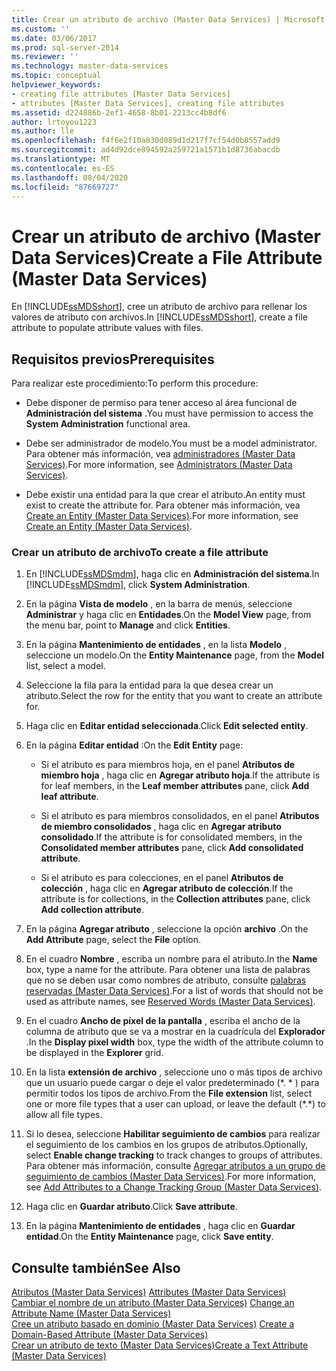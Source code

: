 ```yaml
---
title: Crear un atributo de archivo (Master Data Services) | Microsoft Docs
ms.custom: ''
ms.date: 03/06/2017
ms.prod: sql-server-2014
ms.reviewer: ''
ms.technology: master-data-services
ms.topic: conceptual
helpviewer_keywords:
- creating file attributes [Master Data Services]
- attributes [Master Data Services], creating file attributes
ms.assetid: d224886b-2ef1-4658-8b01-2213cc4b8df6
author: lrtoyou1223
ms.author: lle
ms.openlocfilehash: f4f6e2f10a830d089d1d217f7cf54d0b8557add9
ms.sourcegitcommit: ad4d92dce894592a259721a1571b1d8736abacdb
ms.translationtype: MT
ms.contentlocale: es-ES
ms.lasthandoff: 08/04/2020
ms.locfileid: "87669727"
---
```

# <a name="create-a-file-attribute-master-data-services"></a><span data-ttu-id="9f979-102">Crear un atributo de archivo (Master Data Services)</span><span class="sxs-lookup"><span data-stu-id="9f979-102">Create a File Attribute (Master Data Services)</span></span>
  <span data-ttu-id="9f979-103">En [!INCLUDE[ssMDSshort](../includes/ssmdsshort-md.md)], cree un atributo de archivo para rellenar los valores de atributo con archivos.</span><span class="sxs-lookup"><span data-stu-id="9f979-103">In [!INCLUDE[ssMDSshort](../includes/ssmdsshort-md.md)], create a file attribute to populate attribute values with files.</span></span>  
  
## <a name="prerequisites"></a><span data-ttu-id="9f979-104">Requisitos previos</span><span class="sxs-lookup"><span data-stu-id="9f979-104">Prerequisites</span></span>  
 <span data-ttu-id="9f979-105">Para realizar este procedimiento:</span><span class="sxs-lookup"><span data-stu-id="9f979-105">To perform this procedure:</span></span>  
  
-   <span data-ttu-id="9f979-106">Debe disponer de permiso para tener acceso al área funcional de **Administración del sistema** .</span><span class="sxs-lookup"><span data-stu-id="9f979-106">You must have permission to access the **System Administration** functional area.</span></span>  
  
-   <span data-ttu-id="9f979-107">Debe ser administrador de modelo.</span><span class="sxs-lookup"><span data-stu-id="9f979-107">You must be a model administrator.</span></span> <span data-ttu-id="9f979-108">Para obtener más información, vea [administradores &#40;Master Data Services&#41;](administrators-master-data-services.md).</span><span class="sxs-lookup"><span data-stu-id="9f979-108">For more information, see [Administrators &#40;Master Data Services&#41;](administrators-master-data-services.md).</span></span>  
  
-   <span data-ttu-id="9f979-109">Debe existir una entidad para la que crear el atributo.</span><span class="sxs-lookup"><span data-stu-id="9f979-109">An entity must exist to create the attribute for.</span></span> <span data-ttu-id="9f979-110">Para obtener más información, vea [Create an Entity &#40;Master Data Services&#41;](../../2014/master-data-services/create-an-entity-master-data-services.md).</span><span class="sxs-lookup"><span data-stu-id="9f979-110">For more information, see [Create an Entity &#40;Master Data Services&#41;](../../2014/master-data-services/create-an-entity-master-data-services.md).</span></span>  
  
### <a name="to-create-a-file-attribute"></a><span data-ttu-id="9f979-111">Crear un atributo de archivo</span><span class="sxs-lookup"><span data-stu-id="9f979-111">To create a file attribute</span></span>  
  
1.  <span data-ttu-id="9f979-112">En [!INCLUDE[ssMDSmdm](../includes/ssmdsmdm-md.md)], haga clic en **Administración del sistema**.</span><span class="sxs-lookup"><span data-stu-id="9f979-112">In [!INCLUDE[ssMDSmdm](../includes/ssmdsmdm-md.md)], click **System Administration**.</span></span>  
  
2.  <span data-ttu-id="9f979-113">En la página **Vista de modelo** , en la barra de menús, seleccione **Administrar** y haga clic en **Entidades**.</span><span class="sxs-lookup"><span data-stu-id="9f979-113">On the **Model View** page, from the menu bar, point to **Manage** and click **Entities**.</span></span>  
  
3.  <span data-ttu-id="9f979-114">En la página **Mantenimiento de entidades** , en la lista **Modelo** , seleccione un modelo.</span><span class="sxs-lookup"><span data-stu-id="9f979-114">On the **Entity Maintenance** page, from the **Model** list, select a model.</span></span>  
  
4.  <span data-ttu-id="9f979-115">Seleccione la fila para la entidad para la que desea crear un atributo.</span><span class="sxs-lookup"><span data-stu-id="9f979-115">Select the row for the entity that you want to create an attribute for.</span></span>  
  
5.  <span data-ttu-id="9f979-116">Haga clic en **Editar entidad seleccionada**.</span><span class="sxs-lookup"><span data-stu-id="9f979-116">Click **Edit selected entity**.</span></span>  
  
6.  <span data-ttu-id="9f979-117">En la página **Editar entidad** :</span><span class="sxs-lookup"><span data-stu-id="9f979-117">On the **Edit Entity** page:</span></span>  
  
    -   <span data-ttu-id="9f979-118">Si el atributo es para miembros hoja, en el panel **Atributos de miembro hoja** , haga clic en **Agregar atributo hoja**.</span><span class="sxs-lookup"><span data-stu-id="9f979-118">If the attribute is for leaf members, in the **Leaf member attributes** pane, click **Add leaf attribute**.</span></span>  
  
    -   <span data-ttu-id="9f979-119">Si el atributo es para miembros consolidados, en el panel **Atributos de miembro consolidados** , haga clic en **Agregar atributo consolidado**.</span><span class="sxs-lookup"><span data-stu-id="9f979-119">If the attribute is for consolidated members, in the **Consolidated member attributes** pane, click **Add consolidated attribute**.</span></span>  
  
    -   <span data-ttu-id="9f979-120">Si el atributo es para colecciones, en el panel **Atributos de colección** , haga clic en **Agregar atributo de colección**.</span><span class="sxs-lookup"><span data-stu-id="9f979-120">If the attribute is for collections, in the **Collection attributes** pane, click **Add collection attribute**.</span></span>  
  
7.  <span data-ttu-id="9f979-121">En la página **Agregar atributo** , seleccione la opción **archivo** .</span><span class="sxs-lookup"><span data-stu-id="9f979-121">On the **Add Attribute** page, select the **File** option.</span></span>  
  
8.  <span data-ttu-id="9f979-122">En el cuadro **Nombre** , escriba un nombre para el atributo.</span><span class="sxs-lookup"><span data-stu-id="9f979-122">In the **Name** box, type a name for the attribute.</span></span> <span data-ttu-id="9f979-123">Para obtener una lista de palabras que no se deben usar como nombres de atributo, consulte [palabras reservadas &#40;Master Data Services&#41;](../../2014/master-data-services/reserved-words-master-data-services.md).</span><span class="sxs-lookup"><span data-stu-id="9f979-123">For a list of words that should not be used as attribute names, see [Reserved Words &#40;Master Data Services&#41;](../../2014/master-data-services/reserved-words-master-data-services.md).</span></span>  
  
9. <span data-ttu-id="9f979-124">En el cuadro **Ancho de píxel de la pantalla** , escriba el ancho de la columna de atributo que se va a mostrar en la cuadrícula del **Explorador** .</span><span class="sxs-lookup"><span data-stu-id="9f979-124">In the **Display pixel width** box, type the width of the attribute column to be displayed in the **Explorer** grid.</span></span>  
  
10. <span data-ttu-id="9f979-125">En la lista **extensión de archivo** , seleccione uno o más tipos de archivo que un usuario puede cargar o deje el valor predeterminado (\*. \* ) para permitir todos los tipos de archivo.</span><span class="sxs-lookup"><span data-stu-id="9f979-125">From the **File extension** list, select one or more file types that a user can upload, or leave the default (\*.\*) to allow all file types.</span></span>  
  
11. <span data-ttu-id="9f979-126">Si lo desea, seleccione **Habilitar seguimiento de cambios** para realizar el seguimiento de los cambios en los grupos de atributos.</span><span class="sxs-lookup"><span data-stu-id="9f979-126">Optionally, select **Enable change tracking** to track changes to groups of attributes.</span></span> <span data-ttu-id="9f979-127">Para obtener más información, consulte [Agregar atributos a un grupo de seguimiento de cambios &#40;Master Data Services&#41;](../../2014/master-data-services/add-attributes-to-a-change-tracking-group-master-data-services.md).</span><span class="sxs-lookup"><span data-stu-id="9f979-127">For more information, see [Add Attributes to a Change Tracking Group &#40;Master Data Services&#41;](../../2014/master-data-services/add-attributes-to-a-change-tracking-group-master-data-services.md).</span></span>  
  
12. <span data-ttu-id="9f979-128">Haga clic en **Guardar atributo**.</span><span class="sxs-lookup"><span data-stu-id="9f979-128">Click **Save attribute**.</span></span>  
  
13. <span data-ttu-id="9f979-129">En la página **Mantenimiento de entidades** , haga clic en **Guardar entidad**.</span><span class="sxs-lookup"><span data-stu-id="9f979-129">On the **Entity Maintenance** page, click **Save entity**.</span></span>  
  
## <a name="see-also"></a><span data-ttu-id="9f979-130">Consulte también</span><span class="sxs-lookup"><span data-stu-id="9f979-130">See Also</span></span>  
 <span data-ttu-id="9f979-131">[Atributos &#40;Master Data Services&#41;](../../2014/master-data-services/attributes-master-data-services.md) </span><span class="sxs-lookup"><span data-stu-id="9f979-131">[Attributes &#40;Master Data Services&#41;](../../2014/master-data-services/attributes-master-data-services.md) </span></span>  
 <span data-ttu-id="9f979-132">[Cambiar el nombre de un atributo &#40;Master Data Services&#41;](change-an-attribute-name-and-data-type-master-data-services.md) </span><span class="sxs-lookup"><span data-stu-id="9f979-132">[Change an Attribute Name &#40;Master Data Services&#41;](change-an-attribute-name-and-data-type-master-data-services.md) </span></span>  
 <span data-ttu-id="9f979-133">[Cree un atributo basado en dominio &#40;Master Data Services&#41;](../../2014/master-data-services/create-a-domain-based-attribute-master-data-services.md) </span><span class="sxs-lookup"><span data-stu-id="9f979-133">[Create a Domain-Based Attribute &#40;Master Data Services&#41;](../../2014/master-data-services/create-a-domain-based-attribute-master-data-services.md) </span></span>  
 [<span data-ttu-id="9f979-134">Crear un atributo de texto &#40;Master Data Services&#41;</span><span class="sxs-lookup"><span data-stu-id="9f979-134">Create a Text Attribute &#40;Master Data Services&#41;</span></span>](../../2014/master-data-services/create-a-text-attribute-master-data-services.md)  
  
  
